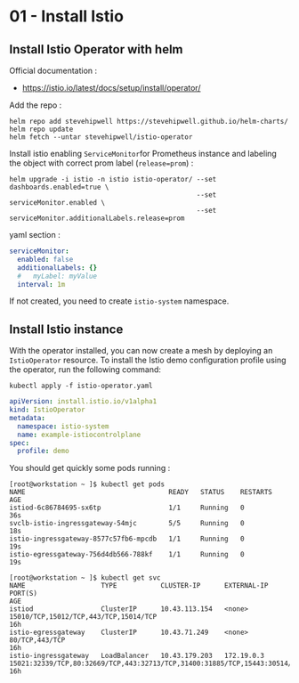 # 01 - Install Istio
## Install Istio Operator with helm

Official documentation :
- https://istio.io/latest/docs/setup/install/operator/

Add the repo :
```
helm repo add stevehipwell https://stevehipwell.github.io/helm-charts/
helm repo update
helm fetch --untar stevehipwell/istio-operator
```

Install istio enabling `ServiceMonitor`for Prometheus instance and labeling the object with correct prom label (`release=prom`) :
```
helm upgrade -i istio -n istio istio-operator/ --set dashboards.enabled=true \
                                               --set serviceMonitor.enabled \
                                               --set serviceMonitor.additionalLabels.release=prom
```

yaml section :
```yaml
serviceMonitor:
  enabled: false
  additionalLabels: {}
  #   myLabel: myValue
  interval: 1m
```

If not created, you need to create `istio-system` namespace.

## Install Istio instance

With the operator installed, you can now create a mesh by deploying an `IstioOperator` resource. To install the Istio demo configuration profile using the operator, run the following command:
```
kubectl apply -f istio-operator.yaml
```
```yaml
apiVersion: install.istio.io/v1alpha1
kind: IstioOperator
metadata:
  namespace: istio-system
  name: example-istiocontrolplane
spec:
  profile: demo
```

You should get quickly some pods running :
```console
[root@workstation ~ ]$ kubectl get pods
NAME                                    READY   STATUS    RESTARTS   AGE
istiod-6c86784695-sx6tp                 1/1     Running   0          36s
svclb-istio-ingressgateway-54mjc        5/5     Running   0          18s
istio-ingressgateway-8577c57fb6-mpcdb   1/1     Running   0          19s
istio-egressgateway-756d4db566-788kf    1/1     Running   0          19s
```

```console
[root@workstation ~ ]$ kubectl get svc
NAME                   TYPE           CLUSTER-IP      EXTERNAL-IP   PORT(S)                                                                      AGE
istiod                 ClusterIP      10.43.113.154   <none>        15010/TCP,15012/TCP,443/TCP,15014/TCP                                        16h
istio-egressgateway    ClusterIP      10.43.71.249    <none>        80/TCP,443/TCP                                                               16h
istio-ingressgateway   LoadBalancer   10.43.179.203   172.19.0.3    15021:32339/TCP,80:32669/TCP,443:32713/TCP,31400:31885/TCP,15443:30514/TCP   16h
```